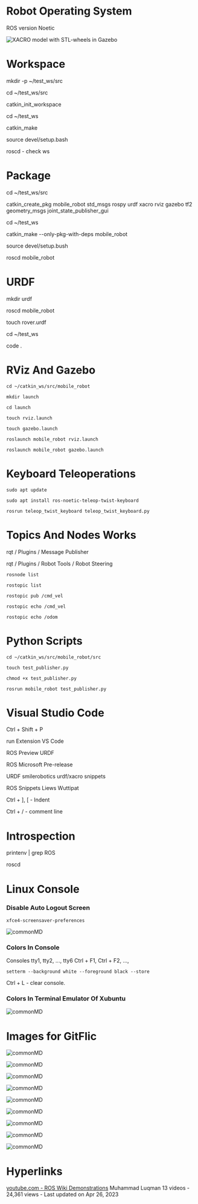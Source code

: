 # Robot Operating System
ROS version Noetic

![XACRO model with STL-wheels in Gazebo](mobile_robot/ros_gazebo_test02.png)

# Workspace
mkdir -p ~/test_ws/src

cd ~/test_ws/src

catkin_init_workspace

cd ~/test_ws

catkin_make

source devel/setup.bash

roscd - check ws

# Package
cd ~/test_ws/src

catkin_create_pkg mobile_robot std_msgs rospy urdf 
                xacro rviz gazebo tf2 
                geometry_msgs 
                joint_state_publisher_gui

cd ~/test_ws

catkin_make --only-pkg-with-deps mobile_robot

source devel/setup.bush

roscd mobile_robot

# URDF
mkdir urdf

roscd mobile_robot

touch rover.urdf

cd ~/test_ws

code .

# RViz And Gazebo
```
cd ~/catkin_ws/src/mobile_robot
```
```
mkdir launch
```
```
cd launch
```
```
touch rviz.launch
```
```
touch gazebo.launch
```
```
roslaunch mobile_robot rviz.launch
```
```
roslaunch mobile_robot gazebo.launch
```

# Keyboard Teleoperations
```
sudo apt update
```
```
sudo apt install ros-noetic-teleop-twist-keyboard
```
```
rosrun teleop_twist_keyboard teleop_twist_keyboard.py
```

# Topics And Nodes Works
rqt / Plugins / Message Publisher

rqt / Plugins / Robot Tools / Robot Steering
```
rosnode list
```
```
rostopic list
```
```
rostopic pub /cmd_vel
```
```
rostopic echo /cmd_vel
```
```
rostopic echo /odom
```

# Python Scripts
```
cd ~/catkin_ws/src/mobile_robot/src
```
```
touch test_publisher.py
```
```
chmod +x test_publisher.py
```
```
rosrun mobile_robot test_publisher.py
```



# Visual Studio Code

Ctrl + Shift + P

run Extension VS Code

ROS Preview URDF

ROS Microsoft Pre-release

URDF smilerobotics urdf/xacro snippets

ROS Snippets Liews Wuttipat

Ctrl + ], [ - Indent

Ctrl + / - comment line

# Introspection
printenv | grep ROS

roscd

# Linux Console 
### Disable Auto Logout Screen
```
xfce4-screensaver-preferences
```
![commonMD](mobile_robot/xubuntu_lockscreen_off.png)
### Colors In Console
Consoles tty1, tty2, ..., tty6
Ctrl + F1, Ctrl + F2, ..., 
```
setterm --background white --foreground black --store
```
Ctrl + L - clear console.
### Colors In Terminal Emulator Of Xubuntu
![commonMD](mobile_robot/xubuntu_colors_terminal.png)

# Images for GitFlic

![commonMD](mobile_robot/ros_extension_settings.png)

![commonMD](mobile_robot/ros_urdf_preview01.png)

![commonMD](mobile_robot/ros_urdf_preview02.png)

![commonMD](mobile_robot/ros_rviz_test01.png)

![commonMD](mobile_robot/ros_rviz_test02.png)

![commonMD](mobile_robot/ros_rviz_test03.png)

![commonMD](mobile_robot/ros_rviz_test04.png)

![commonMD](mobile_robot/ros_gazebo_test01.png)

![commonMD](mobile_robot/ros_gazebo_test02.png)

# Hyperlinks

[youtube.com - ROS Wiki Demonstrations](https://www.youtube.com/playlist?list=PLBbhfIdh4NdgBBkX7q0Y3UukO2_ZoICee) 
Muhammad Luqman 13 videos - 24,361 views - Last updated on Apr 26, 2023